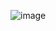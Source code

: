 
![image](https://github.com/khkwon01/mysqltune/assets/8789421/153e554d-e90b-470a-a19a-cc86d73dc6b1)
